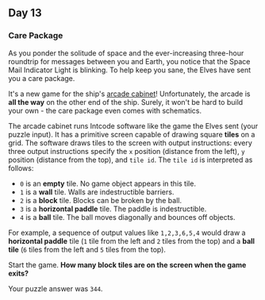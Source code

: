 ## Day 13

### Care Package

As you ponder the solitude of space and the ever-increasing three-hour roundtrip for messages 
between you and Earth, you notice that the Space Mail Indicator Light is blinking. To help keep 
you sane, the Elves have sent you a care package.

It's a new game for the ship's [arcade cabinet](https://en.wikipedia.org/wiki/Arcade_cabinet)! 
Unfortunately, the arcade is **all the way** on the other end of the ship. Surely, it won't be hard 
to build your own - the care package even comes with schematics.

The arcade cabinet runs Intcode software like the game the Elves sent (your puzzle input). It has 
a primitive screen capable of drawing square **tiles** on a grid. The software draws tiles to the 
screen with output instructions: every three output instructions specify the `x` position (distance 
from the left), `y` position (distance from the top), and `tile id`. The `tile id` is interpreted 
as follows:

- `0` is an **empty** tile. No game object appears in this tile.
- `1` is a **wall** tile. Walls are indestructible barriers.
- `2` is a **block** tile. Blocks can be broken by the ball.
- `3` is a **horizontal paddle** tile. The paddle is indestructible.
- `4` is a **ball** tile. The ball moves diagonally and bounces off objects.

For example, a sequence of output values like `1,2,3,6,5,4` would draw a **horizontal paddle**
tile (`1` tile from the left and `2` tiles from the top) and a **ball tile** (`6` tiles from the left and `5` 
tiles from the top).

Start the game. **How many block tiles are on the screen when the game exits?**

Your puzzle answer was `344`.

